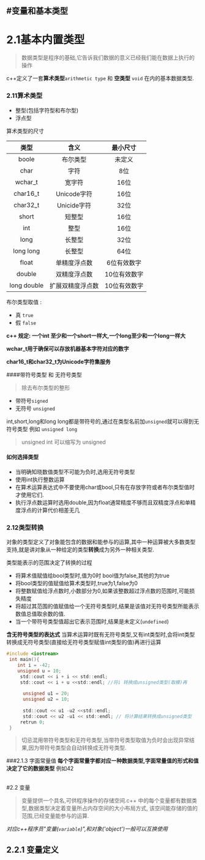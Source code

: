 #变量和基本类型
---
# 2.1基本内置类型

> 数据类型是程序的基础,它告诉我们数据的意义已经我们能在数据上执行的操作

c++定义了一套**算术类型**`arithmetic type` 和 **空类型** `void` 在内的基本数据类型. 
    
### 2.11算术类型
+ 整型(包括字符型和布尔型)
+ 浮点型

算术类型的尺寸

|   类型  |   含义  |   最小尺寸    |
|   :---: |   :---: |   :---:       |
| boole   | 布尔类型      | 未定义 |
| char    | 字符          | 8位 |
| wchar_t | 宽字符        | 16位|
| char16_t| Unicode字符   | 16位|
| char32_t| Unicide字符   | 32位|
| short   | 短整型        | 16位|
| int     | 整型          | 16位|
| long    | 长整型        | 32位|
| long long|长整型        | 64位|
| float   | 单精度浮点数  | 6位有效数字  |
| double  |双精度浮点数   | 10位有效数字 |
| long double | 扩展双精度浮点数 | 10位有效数字 | 

布尔类型取值 :
 + 真 `true`
 + 假 `false`
 
 **c++ 规定: 一个int 至少和一个short一样大,一个long至少和一个long一样大**
 
**wchar_t用于确保可以存放机器基本字符对应的数字**

**char16_t和char32_t为Unicode字符集服务**

####带符号类型 和 无符号类型
> 除去布尔类型的整形
+ 带符号`signed`
+ 无符号 `unsigned`

int,short,long和long long都是带符号的,通过在类型名前加`unsigned`就可以得到无符号类型
例如 `unsigned long`
> unsigned int 可以缩写为 unsigned 

 #### **如何选择类型**
 
 * 当明确知晓数值类型不可能为负时,选用无符号类型
 * 使用int执行整数运算
 * 在算术运算表达式中不要使用char或bool,只有在存放字符或者布尔类型值时才使用它们.
 * 执行浮点数运算时选用double,因为float通常精度不够而且双精度浮点和单精度浮点的计算代价相差无几

### 2.12类型转换
 对象的类型定义了对象能包含的数据和能参与的运算,其中一种运算被大多数类型支持,就是讲对象从一种给定的类型**转换**成为另外一种相关类型.
 
类型能表示的范围决定了转换的过程

+ 将算术值赋值给bool类型时,值为0时 bool值为false,其他的为true
+ 将bool类型的值赋值给算术类型时,true为1,false为0
+ 将整数赋值给浮点数时,小数部分为0,如果该整数超过浮点数的范围时,可能损失精度
+ 将超过其范围的值赋值给一个无符号类型时,结果是该值对无符号类型所能表示数值总值取余数的值.
+ 当一个带符号类型值超出它表示范围时,结果是未定义(`undefined`)

**含无符号类型的表达式**
当算术运算时既有无符号类型,又有int类型时,会将int类型转换成无符号类型(直接给无符号类型赋值int类型的值)再进行运算
```objectivec
#include <iostream>
 int main(){
    int i = -42;
    unsigned u = 10;
     std::cout << i + i << std::endl;
     std::cout << i + u <<std::endl; //将i 转换成unsigned类型(取模)再 
         
      unsigned u1 = 20;
      unsigned u2 = 10;
     
      std::cout << u1 -u2 <<std::endl;
      std::cout << u2 -u1 << std::endl; // 将计算结果转换成unsigned类型    
     retrun 0;
 }
```
> 切忌混用带符号类型和无符号类型,当带符号类型取值为负时会出现异常结果,因为带符号类型会自动转换成无符号类型.

###2.1.3 字面常量值
**每个字面常量字都对应一种数据类型,字面常量值的形式和值决定了它的数据类型** 例如42

##
#2.2 变量
> 变量提供一个具名,可供程序操作的存储空间.c++ 中的每个变量都有数据类型,数据类型决定着变量所占内存空间的大小布局方式,
该空间能存储的值的范围,已经变量能参与的运算.  

*对应c++程序员"变量(`variable`)",和对象('object')一般可以互换使用*
 
## 2.2.1 变量定义

